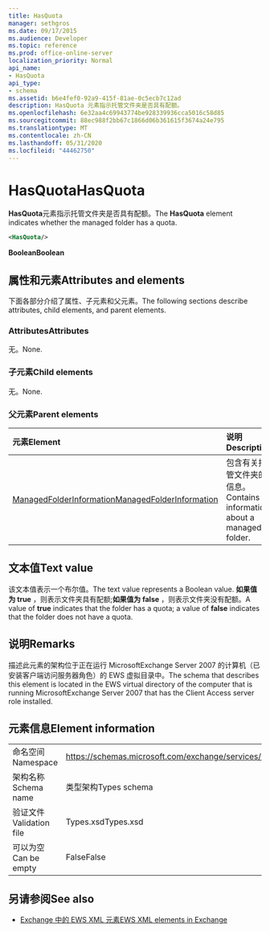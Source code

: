 ```yaml
---
title: HasQuota
manager: sethgros
ms.date: 09/17/2015
ms.audience: Developer
ms.topic: reference
ms.prod: office-online-server
localization_priority: Normal
api_name:
- HasQuota
api_type:
- schema
ms.assetid: b6e4fef0-92a9-415f-81ae-0c5ecb7c12ad
description: HasQuota 元素指示托管文件夹是否具有配额。
ms.openlocfilehash: 6e32aa4c69943774be928339936cca5016c58d85
ms.sourcegitcommit: 88ec988f2bb67c1866d06b361615f3674a24e795
ms.translationtype: MT
ms.contentlocale: zh-CN
ms.lasthandoff: 05/31/2020
ms.locfileid: "44462750"
---
```

# <a name="hasquota"></a><span data-ttu-id="8d72f-103">HasQuota</span><span class="sxs-lookup"><span data-stu-id="8d72f-103">HasQuota</span></span>

<span data-ttu-id="8d72f-104">**HasQuota**元素指示托管文件夹是否具有配额。</span><span class="sxs-lookup"><span data-stu-id="8d72f-104">The **HasQuota** element indicates whether the managed folder has a quota.</span></span> 
  
```xml
<HasQuota/>
```

 <span data-ttu-id="8d72f-105">**Boolean**</span><span class="sxs-lookup"><span data-stu-id="8d72f-105">**Boolean**</span></span>
## <a name="attributes-and-elements"></a><span data-ttu-id="8d72f-106">属性和元素</span><span class="sxs-lookup"><span data-stu-id="8d72f-106">Attributes and elements</span></span>

<span data-ttu-id="8d72f-107">下面各部分介绍了属性、子元素和父元素。</span><span class="sxs-lookup"><span data-stu-id="8d72f-107">The following sections describe attributes, child elements, and parent elements.</span></span>
  
### <a name="attributes"></a><span data-ttu-id="8d72f-108">Attributes</span><span class="sxs-lookup"><span data-stu-id="8d72f-108">Attributes</span></span>

<span data-ttu-id="8d72f-109">无。</span><span class="sxs-lookup"><span data-stu-id="8d72f-109">None.</span></span>
  
### <a name="child-elements"></a><span data-ttu-id="8d72f-110">子元素</span><span class="sxs-lookup"><span data-stu-id="8d72f-110">Child elements</span></span>

<span data-ttu-id="8d72f-111">无。</span><span class="sxs-lookup"><span data-stu-id="8d72f-111">None.</span></span>
  
### <a name="parent-elements"></a><span data-ttu-id="8d72f-112">父元素</span><span class="sxs-lookup"><span data-stu-id="8d72f-112">Parent elements</span></span>

|<span data-ttu-id="8d72f-113">**元素**</span><span class="sxs-lookup"><span data-stu-id="8d72f-113">**Element**</span></span>|<span data-ttu-id="8d72f-114">**说明**</span><span class="sxs-lookup"><span data-stu-id="8d72f-114">**Description**</span></span>|
|:-----|:-----|
|[<span data-ttu-id="8d72f-115">ManagedFolderInformation</span><span class="sxs-lookup"><span data-stu-id="8d72f-115">ManagedFolderInformation</span></span>](managedfolderinformation.md) <br/> |<span data-ttu-id="8d72f-116">包含有关托管文件夹的信息。</span><span class="sxs-lookup"><span data-stu-id="8d72f-116">Contains information about a managed folder.</span></span>  <br/> |
   
## <a name="text-value"></a><span data-ttu-id="8d72f-117">文本值</span><span class="sxs-lookup"><span data-stu-id="8d72f-117">Text value</span></span>

<span data-ttu-id="8d72f-118">该文本值表示一个布尔值。</span><span class="sxs-lookup"><span data-stu-id="8d72f-118">The text value represents a Boolean value.</span></span> <span data-ttu-id="8d72f-119">**如果值为 true** ，则表示文件夹具有配额;**如果值为 false** ，则表示文件夹没有配额。</span><span class="sxs-lookup"><span data-stu-id="8d72f-119">A value of **true** indicates that the folder has a quota; a value of **false** indicates that the folder does not have a quota.</span></span> 
  
## <a name="remarks"></a><span data-ttu-id="8d72f-120">说明</span><span class="sxs-lookup"><span data-stu-id="8d72f-120">Remarks</span></span>

<span data-ttu-id="8d72f-121">描述此元素的架构位于正在运行 MicrosoftExchange Server 2007 的计算机（已安装客户端访问服务器角色）的 EWS 虚拟目录中。</span><span class="sxs-lookup"><span data-stu-id="8d72f-121">The schema that describes this element is located in the EWS virtual directory of the computer that is running MicrosoftExchange Server 2007 that has the Client Access server role installed.</span></span>
  
## <a name="element-information"></a><span data-ttu-id="8d72f-122">元素信息</span><span class="sxs-lookup"><span data-stu-id="8d72f-122">Element information</span></span>

|||
|:-----|:-----|
|<span data-ttu-id="8d72f-123">命名空间</span><span class="sxs-lookup"><span data-stu-id="8d72f-123">Namespace</span></span>  <br/> |https://schemas.microsoft.com/exchange/services/2006/types  <br/> |
|<span data-ttu-id="8d72f-124">架构名称</span><span class="sxs-lookup"><span data-stu-id="8d72f-124">Schema name</span></span>  <br/> |<span data-ttu-id="8d72f-125">类型架构</span><span class="sxs-lookup"><span data-stu-id="8d72f-125">Types schema</span></span>  <br/> |
|<span data-ttu-id="8d72f-126">验证文件</span><span class="sxs-lookup"><span data-stu-id="8d72f-126">Validation file</span></span>  <br/> |<span data-ttu-id="8d72f-127">Types.xsd</span><span class="sxs-lookup"><span data-stu-id="8d72f-127">Types.xsd</span></span>  <br/> |
|<span data-ttu-id="8d72f-128">可以为空</span><span class="sxs-lookup"><span data-stu-id="8d72f-128">Can be empty</span></span>  <br/> |<span data-ttu-id="8d72f-129">False</span><span class="sxs-lookup"><span data-stu-id="8d72f-129">False</span></span>  <br/> |
   
## <a name="see-also"></a><span data-ttu-id="8d72f-130">另请参阅</span><span class="sxs-lookup"><span data-stu-id="8d72f-130">See also</span></span>



- [<span data-ttu-id="8d72f-131">Exchange 中的 EWS XML 元素</span><span class="sxs-lookup"><span data-stu-id="8d72f-131">EWS XML elements in Exchange</span></span>](ews-xml-elements-in-exchange.md)

